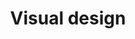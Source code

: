 ---
title: Visual design
intro: "Shaping the experience of products through illustration, photography, typography, space, layout and color."
layout: listing
---